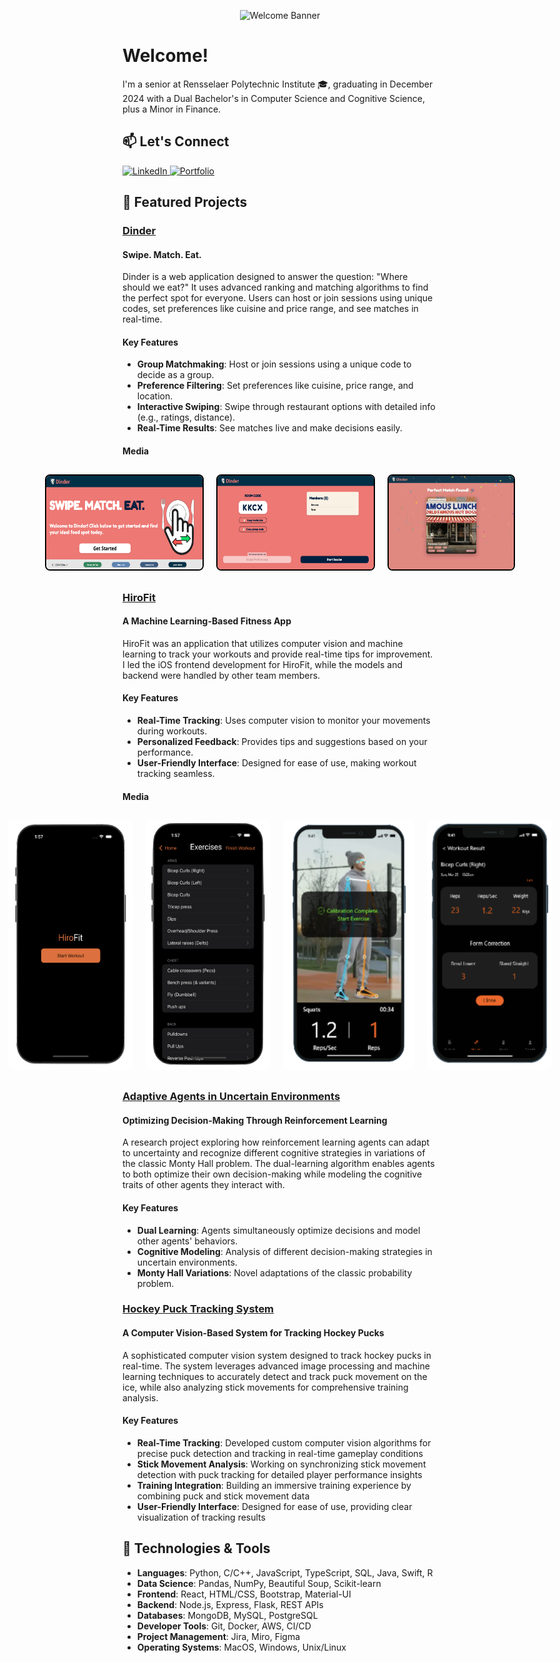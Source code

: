 <p align="center">
  <img src="./githubWelcomeBanner.gif" alt="Welcome Banner">
</p>

# Welcome!
I'm a senior at Rensselaer Polytechnic Institute 🎓, graduating in December 2024 with a Dual Bachelor's in Computer Science and Cognitive Science, plus a Minor in Finance.
## 📫 Let's Connect
<div align="left">
  <a href="https://www.linkedin.com/in/paulkratsios">
    <img src="https://img.shields.io/badge/LinkedIn-0077B5?style=for-the-badge&logo=linkedin&logoColor=white" alt="LinkedIn"/>
  </a>
  <a href="https://paulkratsios18.github.io/PaulKratsios.github.io">
    <img src="https://img.shields.io/badge/Portfolio-000000?style=for-the-badge&logo=About.me&logoColor=white" alt="Portfolio"/>
  </a>
</div>

## 🚀 Featured Projects
### [Dinder](https://github.com/PaulKratsios18/Dinder)  
#### Swipe. Match. Eat.
Dinder is a web application designed to answer the question: "Where should we eat?" It uses advanced ranking and matching algorithms to find the perfect spot for everyone. Users can host or join sessions using unique codes, set preferences like cuisine and price range, and see matches in real-time.

#### Key Features
- **Group Matchmaking**: Host or join sessions using a unique code to decide as a group.
- **Preference Filtering**: Set preferences like cuisine, price range, and location.
- **Interactive Swiping**: Swipe through restaurant options with detailed info (e.g., ratings, distance).
- **Real-Time Results**: See matches live and make decisions easily.

#### Media
<div style="display: flex; justify-content: center; flex-wrap: nowrap;">
  <img src="./dinderImages/homepage.png" width="250" height="150" style="margin: 10px; border: 2px solid black; border-radius: 8px;" />
  <img src="./dinderImages/HostLobby-Post-PreferenceSelection.png" width="250" height="150" style="margin: 10px; border: 2px solid black; border-radius: 8px;" />
  <img src="./dinderImages/MatchScreen.png" width="250" height="150" style="margin: 10px; border: 2px solid black; border-radius: 8px;" />
</div>

### [HiroFit](https://github.com/PaulKratsios18/HiroFit)  
#### A Machine Learning-Based Fitness App
HiroFit was an application that utilizes computer vision and machine learning to track your workouts and provide real-time tips for improvement. I led the iOS frontend development for HiroFit, while the models and backend were handled by other team members.

#### Key Features
- **Real-Time Tracking**: Uses computer vision to monitor your movements during workouts.
- **Personalized Feedback**: Provides tips and suggestions based on your performance.
- **User-Friendly Interface**: Designed for ease of use, making workout tracking seamless.

#### Media
<div style="display: flex; justify-content: center; flex-wrap: nowrap;">
  <img src="./hiroFitImages/homepage.png" width="200" height="400" style="margin: 10px; border-radius: 8px;" />
  <img src="./hiroFitImages/workoutSelection.png" width="200" height="400" style="margin: 10px; border-radius: 8px;" />
  <img src="./hiroFitImages/cameraView2.png" width="210" height="400" style="margin: 10px; border-radius: 8px;" />
  <img src="./hiroFitImages/results.png" width="200" height="400" style="margin: 10px; border-radius: 8px;" />
</div>

### [Adaptive Agents in Uncertain Environments](https://github.com/PaulKratsios18/AdaptiveAgentsInUncertainEnvironments)  
#### Optimizing Decision-Making Through Reinforcement Learning
A research project exploring how reinforcement learning agents can adapt to uncertainty and recognize different cognitive strategies in variations of the classic Monty Hall problem. The dual-learning algorithm enables agents to both optimize their own decision-making while modeling the cognitive traits of other agents they interact with.

#### Key Features
- **Dual Learning**: Agents simultaneously optimize decisions and model other agents' behaviors.
- **Cognitive Modeling**: Analysis of different decision-making strategies in uncertain environments.
- **Monty Hall Variations**: Novel adaptations of the classic probability problem.

<!---
#### Media
<div style="display: flex; justify-content: center; flex-wrap: nowrap;">
  <img src="./thesisImages/agentLearning.png" width="250" height="150" style="margin: 10px; border: 2px solid black; border-radius: 8px;" />
  <img src="./thesisImages/results.png" width="250" height="150" style="margin: 10px; border: 2px solid black; border-radius: 8px;" />
  <img src="./thesisImages/comparison.png" width="250" height="150" style="margin: 10px; border: 2px solid black; border-radius: 8px;" />
</div>
--->

### [Hockey Puck Tracking System](https://github.com/PaulKratsios18/HockeyPuckTrackingSystem)  
#### A Computer Vision-Based System for Tracking Hockey Pucks
A sophisticated computer vision system designed to track hockey pucks in real-time. The system leverages advanced image processing and machine learning techniques to accurately detect and track puck movement on the ice, while also analyzing stick movements for comprehensive training analysis.

#### Key Features
- **Real-Time Tracking**: Developed custom computer vision algorithms for precise puck detection and tracking in real-time gameplay conditions
- **Stick Movement Analysis**: Working on synchronizing stick movement detection with puck tracking for detailed player performance insights
- **Training Integration**: Building an immersive training experience by combining puck and stick movement data
- **User-Friendly Interface**: Designed for ease of use, providing clear visualization of tracking results

<!---
#### Media
<div style="display: flex; justify-content: center; flex-wrap: nowrap;">
  <img src="./hockeyPuckTrackingSystemImages/homepage.png" width="250" height="150" style="margin: 10px; border: 2px solid black; border-radius: 8px;" />
  <img src="./hockeyPuckTrackingSystemImages/results.png" width="250" height="150" style="margin: 10px; border: 2px solid black; border-radius: 8px;" />
</div>
--->

## 🔧 Technologies & Tools
- **Languages**: Python, C/C++, JavaScript, TypeScript, SQL, Java, Swift, R
- **Data Science**: Pandas, NumPy, Beautiful Soup, Scikit-learn
- **Frontend**: React, HTML/CSS, Bootstrap, Material-UI
- **Backend**: Node.js, Express, Flask, REST APIs
- **Databases**: MongoDB, MySQL, PostgreSQL
- **Developer Tools**: Git, Docker, AWS, CI/CD
- **Project Management**: Jira, Miro, Figma
- **Operating Systems**: MacOS, Windows, Unix/Linux
